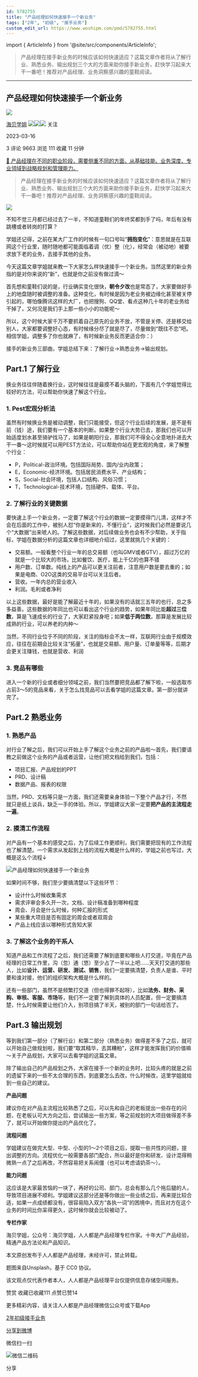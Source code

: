 ```yaml
---
id: 5782755
title: "产品经理如何快速接手一个新业务"
tags: ["2年", "初级", "接手业务"]
custom_edit_url: https://www.woshipm.com/pmd/5782755.html
---
```

import { ArticleInfo } from '@site/src/components/ArticleInfo';

<ArticleInfo
    author="海贝学姐"
    authorLink="https://www.woshipm.com/u/1211213"
    published="2023-03-16"
    views={9663}
    comments={3}
    collects={111}
/>

> 产品经理在接手新业务的时候应该如何快速适应？这篇文章作者将从了解行业、熟悉业务、输出规划三个大的方面来助你接手新业务，赶快学习起来大干一番吧！推荐对产品经理、业务洞察感兴趣的童鞋阅读。

---

## 产品经理如何快速接手一个新业务

[![](https://image.woshipm.com/wp-files/2022/01/WIdCmArzqS12I05BOZ8f.jpeg!/both/72x72)](https://www.woshipm.com/u/1211213)

[海贝学姐](https://www.woshipm.com/u/1211213) ![](https://static.woshipm.com/tag/1121_1@2x.png)![](https://static.woshipm.com/tag/1301_1@2x.png)![](https://static.woshipm.com/tag/2103_1@2x.png) 关注

2023-03-16

3 评论 9663 浏览 111 收藏 11 分钟

[🔗 产品经理在不同的职业阶段，需要侧重不同的方面，从基础技能、业务深度、专业领域到战略规划和管理能力。](https://ke.qidianla.com/courses/90pm)

> 产品经理在接手新业务的时候应该如何快速适应？这篇文章作者将从了解行业、熟悉业务、输出规划三个大的方面来助你接手新业务，赶快学习起来大干一番吧！推荐对产品经理、业务洞察感兴趣的童鞋阅读。

![](https://image.yunyingpai.com/wp/2023/03/PXGpeOfYEUKfCAcOoHiw.png)

不知不觉三月都已经过去了一半，不知道童鞋们的年终奖都到手了吗，年后有没有跳槽或者转岗的打算？

学姐还记得，之前在某大厂工作的时候有一句口号叫“**拥抱变化**”：意思就是在互联网这个行业里，随时随地都可能面临着调（优）整（化），经常会（被动地）被要求放下老的业务，去接手其他的业务。

今天这篇文章学姐就来教一下大家怎么样快速接手一个新业务。当然这里的新业务指的是对你来说的“新”，也就是你之前没有做过滴～

首先想和童鞋们说的是，行业确实变化很快，**朝令夕改**也是常态了，大家要做好手上的地盘随时被调整的准备。这种变化，有时候是因为老业务被边缘化甚至被关停引起的，哪怕像腾讯这样的大厂，也把搜狗、QQ堂、看点这种几十年的老业务给干掉了，又何况是我们手上那一些小小的功能呢～

所以，这个时候大家千万不要抓着自己原先的业务不放，不管是关停、还是移交给别人，大家都要调整好心态，有时候缘分尽了就是尽了，尽量做到“既往不恋”吧。相信学姐，调整多了你也就麻了，有时候新业务反而更适合你：）

接手的新业务三部曲，学姐总结下来：了解行业→熟悉业务→输出规划。

## Part.1 了解行业

换业务往往伴随着换行业，这时候往往是最摸不着头脑的，下面有几个学姐觉得比较好的方法，可以帮助你快速了解这个行业。

### 1\. Pest宏观分析法

虽然有时候换业务是被动调整，我们只能接受，但这个行业后续的发展，是不是有前（钱）途，我们要有一个基本的判断。如果整个行业大势已去，那我们也可以开始适度划水甚至骑驴找马了，如果是朝阳行业，那我们可不得全心全意地扑进去大干一番～这时候就可以用PEST方法论，可以帮助你站在更宏观的角度，来了解整个行业：

*   P，Political-政治环境。包括国际局势、国内/业内政策；
*   E，Economic-经济环境。包括居民消费水平、产业结构；
*   S，Social-社会环境，包括人口结构、风俗习惯；
*   T，Technological-技术环境，包括硬件、载体、平台。

### 2\. 了解行业的关键数据

要快速上手一个新业务，一定要了解这个行业的数据一定要摸得门儿清，这样才不会在后面的工作中，被别人怼“你是新来的，不懂行业”，这时候我们必然是要说几个“大数据”出来唬人的。了解这些数据，对后续做业务也会有不少帮助，关于指标，学姐在数据分析的这篇文章也详细地介绍过，这里就挑几个关键的：

*   交易额。一般看整个行业一年的总交易额（也叫GMV或者GTV），超过万亿的就是一个比较大的市场，比如餐饮、医疗，能上千亿的也算不错
*   用户数、订单数。纯线上的产品可以更关注前者，注意用户数是要去重的；如果是电商、O2O这类的交易平台可以关注后者。
*   营收。一年内总的营业收入
*   利润。毛利或者净利

以上这些数据，最好是能了解最近十年的，如果没有的话就三五年的也行，总之多多益善。这些数据的年同比也可以看出这个行业的趋势，如果年同比能**超过三位数**，算是飞速成长的行业了，大家赶紧投身吧；如果**低于两位数**，那算是发展比较成熟的行业，可以养老的内种～

当然，不同行业位于不同的阶段，关注的指标会不太一样，互联网行业由于规模效应，往往在前期会比较关注“拓量”，也就是交易额、用户量、订单量等等，后期才会更关注赚钱，也就是营收、利润

### 3\. 竞品有哪些

进入一个新的行业或者细分领域之前，我们当然要把竞品都了解下啦，一般选取市占前3～5的竞品来看，关于怎么找竞品可以去看学姐的这篇文章。第一部分就讲完了。

## Part.2 熟悉业务

### 1\. 熟悉产品

对行业了解之后，我们可以开始上手了解这个业务之前的产品啦～首先，我们要请教之前做这个业务的产品或者运营，让他们把文档给到我们，包括：

*   项目汇报、产品规划的PPT
*   PRD、设计稿
*   数据产品、报表的权限

当然，PRD、文档等只是一方面，我们还需要亲身体验一下整个产品才行，不然就只是纸上谈兵，缺乏一手的体验。所以，学姐建议大家一定要**把产品的主流程走一遍**。

### 2\. 摸清工作流程

对产品有一个基本的感受之后，为了后续工作更顺利，我们需要把现有的工作流程也了解清楚。一个需求从发起到上线的流程大概是什么样的，学姐之前也写过，大概是这么个流程↓

![产品经理如何快速接手一个新业务](https://image.yunyingpai.com/wp/2023/03/P5GduqqPJnQ7ggFDYScg.png)

如果时间不够，我们至少要搞清楚以下这些环节：

*   设计什么时候收集需求
*   需求评审会多久开一次，文档、设计稿准备到哪种程度
*   周会、月会是什么时候，何种汇报的形式
*   某些重大项目是否有固定的周会或者双周会
*   产品上线应该以哪种形式告知大家

### 3\. 了解这个业务的干系人

知道产品和工作流程了之后，我们还需要了解到底要和哪些人打交道，毕竟在产品经理的日常工作里，沟（忽）通（悠）至少占了一半以上吧……天天打交道的那些人，比如**设计、运营、研发、测试、销售**，我们一定要搞清楚，负责人是谁、平时要和谁对接，他们的组织架构大概是什么样的。

还有一些部门，虽然不是频繁打交道（但也得罪不起呀），比如**法务、财务、采购、审核、客服、市场**等，我们不一定要了解到具体的人员配置，但一定要搞清楚，什么时候需要让他们介入，别项目搞了半天，被别的部门一句话给否了。

## Part.3 输出规划

等到我们第一部分（了解行业）和第二部分（熟悉业务）做得差不多了之后，就可以开始自己做规划啦，我们要“取其精华，去其糟粕”，这样才能发挥我们的价值嘛～关于产品规划，大家可以去看学姐的这篇文章。

除了输出自己的产品规划之外，大家在接手一个新的业务时，比较头疼的就是之前的遗留下来的一些不太合理的东西，到底要怎么去改，什么时候改，这里学姐就给到一些自己的建议。

**产品问题**

建议你在对产品主流程比较熟悉了之后，可以先和自己的老板提出一些存在的问题，在老板认可大方向之后，尝试输出一些方案，等之前规划的大项目做得差不多了，就可以开始做你提出的产品优化了。

**流程问题**

学姐建议在做完大型、中型、小型的1～2个项目之后，提取一些共性的问题，提出调整的方向。流程优化一般需要各部门配合，所以最好是你和研发、设计混得稍微熟一点了之后再改，不然容易把关系闹僵（也可以考虑请奶茶～）。

**能力问题**

这应该是大家最苦恼的一块了，再好的公司、部门，总会有那么几个拖后腿的人，导致项目进展不顺利。学姐建议这部分还是等你做出一些业绩之后，再来提比较合适，如果一点成绩都没有，很容易陷入双方“各执一词”的困境中，而且对方在这个业务的时间比你呆得更久，这时候你就会比较被动了。

**专栏作家**

海贝学姐，公众号：海贝学姐，人人都是产品经理专栏作家。十年大厂产品经验，精通产品方法论和产品知识。

本文原创发布于人人都是产品经理，未经许可，禁止转载。

题图来自Unsplash，基于 CC0 协议。

该文观点仅代表作者本人，人人都是产品经理平台仅提供信息存储空间服务。

赞赏 收藏已收藏111 点赞已赞14

更多精彩内容，请关注人人都是产品经理微信公众号或下载App

[2年](https://www.woshipm.com/tag/2%e5%b9%b4)[初级](https://www.woshipm.com/tag/%e5%88%9d%e7%ba%a7)[接手业务](https://www.woshipm.com/tag/%e6%8e%a5%e6%89%8b%e4%b8%9a%e5%8a%a1)

[分享到微博](https://service.weibo.com/share/share.php?appkey=2775287854&title=产品经理如何快速接手一个新业务&url=https://www.woshipm.com/pmd/5782755.html&pic=https://image.yunyingpai.com/wp/2023/03/PXGpeOfYEUKfCAcOoHiw.png)

微信扫一扫

![微信二维码](https://api.pwmqr.com/qrcode/create/?url=https://www.woshipm.com/pmd/5782755.html)

分享